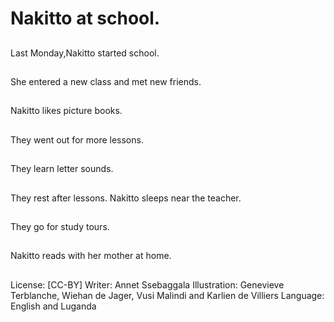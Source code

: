 # Nakitto at school.

##
Last Monday,Nakitto
started school.

##
She entered a new
class and met new
friends.

##
Nakitto likes picture books.

##
They went out for more
lessons.

##
They learn letter
sounds.

##
They rest after lessons.
Nakitto sleeps near the
teacher.

##
They go for study tours.

##
Nakitto reads with her
mother at home.

##
License: [CC-BY]
Writer: Annet Ssebaggala
Illustration: Genevieve Terblanche, Wiehan de Jager, Vusi Malindi and Karlien de Villiers
Language: English and Luganda
